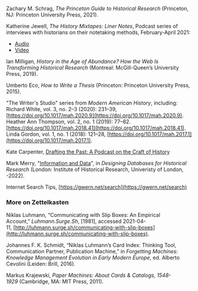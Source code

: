 Zachary M. Schrag, _The Princeton Guide to Historical Research_ (Princeton, NJ: Princeton University Press, 2021).

Katherine Jewell, _The History Mixtapes: Liner Notes_, Podcast series of interviews with historians on their notetaking methods, February-April 2021:

- [Audio](https://www.listennotes.com/podcasts/the-history-mixtapes-liner-notes-katherine-uptPFITeGgf/)
- [Video](https://www.youtube.com/playlist?list=PLZ_bIX7g9SjC2lp58Ax6Hm2ZhKtoMBU31)

Ian Milligan, _History in the Age of Abundance? How the Web Is Transforming Historical Research_ (Montreal: McGill-Queen’s University Press, 2019).

Umberto Eco, _How to Write a Thesis_ (Princeton: Princeton University Press, 2015).

"The Writer's Studio" series from _Modern American History_, including:  
Richard White, vol. 3, no. 2–3 (2020): 231–39, [https://doi.org/10.1017/mah.2020.9](https://doi.org/10.1017/mah.2020.9).  
Heather Ann Thompson, vol. 2, no. 1 (2019): 77–82. [https://doi.org/10.1017/mah.2018.41](https://doi.org/10.1017/mah.2018.41).  
Linda Gordon, vol. 1, no. 1 (2018): 121–28, [https://doi.org/10.1017/mah.2017.1](https://doi.org/10.1017/mah.2017.1).

Kate Carpenter, [Drafting the Past: A Podcast on the Craft of History](https://draftingthepast.com/)

Mark Merry, "[Information and Data](https://port.sas.ac.uk/mod/book/view.php?id=75&chapterid=129)", in _Designing Databases for Historical Research_ (London: Institute of Historical Research, Univeristy of London, -2022).

Internet Search Tips, [https://gwern.net/search](https://gwern.net/search)

### More on Zettelkasten

Niklas Luhmann, “Communicating with Slip Boxes: An Empirical Account,” _Luhmann.Surge.Sh_, [1981], accessed 2021-04-11, [http://luhmann.surge.sh/communicating-with-slip-boxes](http://luhmann.surge.sh/communicating-with-slip-boxes).

Johannes F. K. Schmidt, “Niklas Luhmann’s Card Index: Thinking Tool, Communication Partner, Publication Machine,” in _Forgetting Machines: Knowledge Management Evolution in Early Modern Europe_, ed. Alberto Cevolini (Leiden: Brill, 2016).

Markus Krajewski, _Paper Machines: About Cards & Catalogs, 1548-1929_ (Cambridge, MA: MIT Press, 2011).